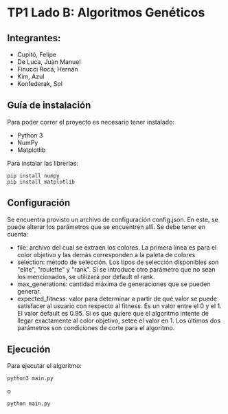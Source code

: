 # TP1 Lado B: Algoritmos Genéticos

## Integrantes:
* Cupitó, Felipe
* De Luca, Juan Manuel
* Finucci Roca, Hernán
* Kim, Azul
* Konfederak, Sol

## Guía de instalación
Para poder correr el proyecto es necesario tener instalado:
* Python 3
* NumPy
* Matplotlib

Para instalar las librerías:
```
pip install numpy
pip install matplotlib
```

## Configuración
Se encuentra provisto un archivo de configuración config.json. En este, se puede alterar los parámetros que se encuentren allí. Se debe tener en cuenta:
* file: archivo del cual se extraen los colores. La primera línea es para el color objetivo y las demás corresponden a la paleta de colores
* selection: método de selección. Los tipos de selección disponibles son "elite", "roulette" y "rank". Si se introduce otro parámetro que no sean los mencionados, se utilizará por default el rank.
* max_generations: cantidad máxima de generaciones que se pueden generar.
* expected_fitness: valor para determinar a partir de qué valor se puede satisfacer al usuario con respecto al fitness. Es un valor entre el 0 y el 1. El valor default es 0.95. Si es que quiere que el algoritmo intente de llegar exactamente al color objetivo, setee el valor en 1.
Los últimos dos parámetros son condiciones de corte para el algoritmo.

## Ejecución
Para ejecutar el algoritmo:
```
python3 main.py
```
o
```
python main.py
```